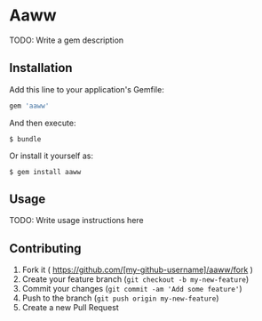 # Aaww

TODO: Write a gem description

## Installation

Add this line to your application's Gemfile:

```ruby
gem 'aaww'
```

And then execute:

    $ bundle

Or install it yourself as:

    $ gem install aaww

## Usage

TODO: Write usage instructions here

## Contributing

1. Fork it ( https://github.com/[my-github-username]/aaww/fork )
2. Create your feature branch (`git checkout -b my-new-feature`)
3. Commit your changes (`git commit -am 'Add some feature'`)
4. Push to the branch (`git push origin my-new-feature`)
5. Create a new Pull Request
